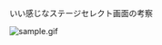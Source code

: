 いい感じなステージセレクト画面の考察

![sample.gif](https://user-images.githubusercontent.com/15684002/33186849-50bfd300-d0d0-11e7-9fcc-1b024123934e.gif)
